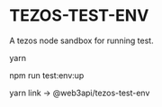 # TEZOS-TEST-ENV
A tezos node sandbox for running test.

yarn

npm run test:env:up

yarn link
-> @web3api/tezos-test-env
